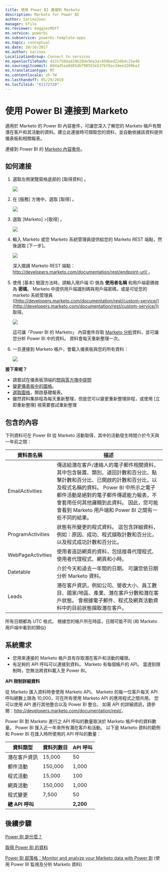 ```yaml
---
title: 使用 Power BI 連接到 Marketo
description: Marketo for Power BI
author: SarinaJoan
manager: kfile
ms.reviewer: maggiesMSFT
ms.service: powerbi
ms.subservice: powerbi-template-apps
ms.topic: conceptual
ms.date: 10/16/2017
ms.author: sarinas
LocalizationGroup: Connect to services
ms.openlocfilehash: 4131758dad29b28de56e3ac450bed22d64c25e46
ms.sourcegitcommit: 60dad5aa0d85db790553e537bf8ac34ee3289ba3
ms.translationtype: MT
ms.contentlocale: zh-TW
ms.lasthandoff: 05/29/2019
ms.locfileid: "61172720"
---
```

# <a name="connect-to-marketo-with-power-bi"></a>使用 Power BI 連接到 Marketo
適用於 Marketo 的 Power BI 內容套件，可讓您深入了解您的 Marketo 帳戶有關潛在客戶和其活動的資料。建立此連接時可擷取您的資料，並自動依據該資料提供儀表板和相關報表。

連接到 Power BI 的 [Marketo 內容套件](https://app.powerbi.com/getdata/services/marketo)。

## <a name="how-to-connect"></a>如何連接
1. 選取左側瀏覽窗格底部的 [取得資料]  。
   
   ![](media/service-connect-to-marketo/pbi_getdata.png)
2. 在 [服務]  方塊中，選取 [取得]  。
   
   ![](media/service-connect-to-marketo/pbi_getservices.png) 
3. 選取 [Marketo]  \>[取得]  。
   
   ![](media/service-connect-to-marketo/marketo.png)
4. 輸入 Marketo 或您 Marketo 系統管理員提供給您的 Marketo REST 端點，然後選取 [下一步]。
   
   ![](media/service-connect-to-marketo/pbi_marketoconnect.png)
   
   深入閱讀 Marketo REST 端點：[ http://developers.marketo.com/documentation/rest/endpoint-url/ ](http://developers.marketo.com/documentation/rest/endpoint-url/)。
5. 使用 [基本]  驗證方法時，請輸入用戶端 ID 做為 **使用者名稱** 和用戶端密碼做為 **密碼**。 Marketo 中提供用戶端識別碼與用戶端密碼，或是可從您的 marketo 系統管理員 ([http://developers.marketo.com/documentation/rest/custom-service/](http://developers.marketo.com/documentation/rest/custom-service/)) 取得。 
   
   ![](media/service-connect-to-marketo/pbi_marketosignin.png)
   
   這可讓「Power BI 的 Marketo」  內容套件存取 [Marketo 分析](https://powerbi.microsoft.com/integrations/marketo)資料，並可讓您分析 Power BI 中的資料。 資料會每天重新整理一次。
6. 一旦連接到 Marketo 帳戶，會載入儀表板與您的所有資料：
   
   ![](media/service-connect-to-marketo/pbi_marketodash.png)

**接下來呢？**

* 請嘗試在儀表板頂端的[問與答方塊中提問](consumer/end-user-q-and-a.md)
* [變更儀表板中的圖格](service-dashboard-edit-tile.md)。
* [選取圖格](consumer/end-user-tiles.md)，開啟基礎報表。
* 雖然資料集排程為每天重新整理，但是您可以變更重新整理排程，或使用 [立即重新整理]  視需要嘗試重新整理

## <a name="whats-included"></a>包含的內容
下列資料可在 Power BI 從 Marketo 活動取得，其中的活動發生時間介於今天與一年前之間：

| 資料表名稱 | 描述 |
| --- | --- |
| EmailActivities |傳送給潛在客戶/連絡人的電子郵件相關資料，其中包含裝置、類別、退回計數和百分比、點擊計數和百分比、已開啟的計數和百分比，以及程式名稱的資料。 Power BI 中所示之電子郵件活動是絕對的電子郵件傳遞能力報表，不會套用任何其他邏輯到此資料。 因此，您可能會看到 Marketo 用戶端和 Power BI 之間有一些不同的結果。 |
| ProgramActivities |狀態有所變更的程式資料。 這包含詳細資料，例如：原因、成功、程式擷取計數和百分比，以及程式成功計數和百分比。 |
| WebPageActivities |使用者造訪網頁的資料，包括搜尋代理程式、使用者代理程式、網頁和小時。 |
| Datetable |介於今天和過去一年間的日期。  可讓您依日期分析 Marketo 資料。 |
| Leads |潛在客戶資訊，例如公司、營收大小、員工數目、國家/地區、產業、潛在客戶分數和潛在客戶狀態。 會根據電子郵件、程式及網頁活動資料中的目前狀態擷取潛在客戶。 |

所有日期都為 UTC 格式。 根據您的帳戶所在時區，日期可能不同 (和 Marketo 用戶端中看到的類似)

## <a name="system-requirements"></a>系統需求
* 您用來連接的 Marketo 帳戶具有存取潛在客戶和活動的權限。
* 有足夠的 API 呼叫可以連接到資料。  Marketo 有每個帳戶的 API。  當達到限制時，您無法將資料載入至 Power BI。 

**API 限制詳細資料**

從 Marketo 匯入資料時會使用 Marketo API。 Marketo 的每一位客戶每天 API 呼叫總數上限為 10,000，可在所有使用 Marketo API 的應用程式之間共用。 您可以使用 API 進行其他整合以及 Power BI 整合。 如需 API 的詳細資訊，請參閱：<http://developers.marketo.com/documentation/rest/>。

Power BI 對 Marketo 進行之 API 呼叫的數量取決於 Marketo 帳戶中的資料數量。 Power BI 匯入近一年來所有潛在客戶和活動。 以下是 Marketo 資料的範例和 Power BI 在匯入時所使用的 API 呼叫的數量：  

| 資料類型 | 資料列數目 | API 呼叫 |
| --- | --- | --- |
| 潛在客戶資訊 |15,000 |50 |
| 郵件活動 |150,000 |1,000 |
| 程式活動 |15,000 |100 |
| 網頁活動 |150,000 |1,000 |
| 程式變更 |7,500 |50 |
| **總 API 呼叫** | |**2,200** |

## <a name="next-steps"></a>後續步驟
[Power BI 是什麼？](power-bi-overview.md)

[取得 Power BI 的資料](service-get-data.md)

[Power BI 部落格：Monitor and analyze your Marketo data with Power BI](http://blogs.msdn.com/b/powerbi/archive/2015/03/19/monitor-and-analyze-your-marketo-data-with-power-bi.aspx) (使用 Power BI 監視及分析 Marketo 資料)

